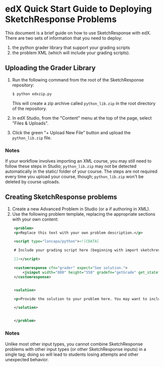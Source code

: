 # edX Quick Start Guide to Deploying SketchResponse Problems

This document is a brief guide on how to use SketchResponse with edX. There are two sets of information that you need to deploy:

1. the python grader library that support your grading scripts
2. the problem XML (which will include your grading scripts).

## Uploading the Grader Library

1. Run the following command from the root of the SketchResponse repository:

   ```sh
   $ python edxzip.py
   ```

   This will create a zip archive called `python_lib.zip` in the root directory of the repository.

2. In edX Studio, from the "Content" menu at the top of the page, select "Files & Uploads".
3. Click the green "+ Upload New File" button and upload the `python_lib.zip` file.

### Notes

If your workflow involves importing an XML course, you may still need to follow these steps in Studio; `python_lib.zip` may not be detected automatically in the static/ folder of your course. The steps are not required every time you upload your course, though; `python_lib.zip` won't be deleted by course uploads.

## Creating SketchResponse problems

1. Create a new Advanced Problem in Studio (or a <problem> if authoring in XML).
2. Use the following problem template, replacing the appropriate sections with your own content:

```xml
    <problem>
    <p>Replace this text with your own problem description.</p>

    <script type="loncapa/python"><![CDATA[

    # Include your grading script here (beginning with import sketchresponse)

    ]]></script>

    <customresponse cfn="grader" expect="See solution.">
        <jsinput width="800" height="550" gradefn="getGrade" get_statefn="getState" set_statefn="setState" html_file="TODO.html#$problemconfig" sop="false"/>
    </customresponse>


    <solution>

    <p>Provide the solution to your problem here. You may want to include an image of a correct solution as well as text.</p>

    </solution>


    </problem>
```

### Notes

Unlike most other input types, you cannot combine SketchResponse problems with other input types (or other SketchResponse inputs) in a single <problem> tag; doing so will lead to students losing attempts and other unexpected behavior.


